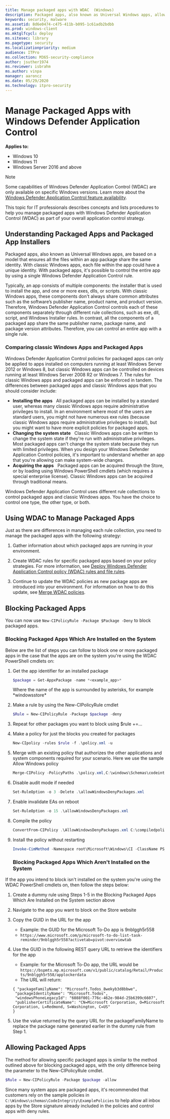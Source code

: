 ```yaml
---
title: Manage packaged apps with WDAC  (Windows)
description: Packaged apps, also known as Universal Windows apps, allow you to control the entire app by using a single Windows Defender Application Control (WDAC) rule.
keywords: security, malware
ms.assetid: 8d6e0474-c475-411b-b095-1c61adb2bdbb
ms.prod: windows-client
ms.mktglfcycl: deploy
ms.sitesec: library
ms.pagetype: security
ms.localizationpriority: medium
audience: ITPro
ms.collection: M365-security-compliance
author: jsuther1974
ms.reviewer: isbrahm
ms.author: vinpa
manager: aaroncz
ms.date: 05/29/2020
ms.technology: itpro-security
---
```


# Manage Packaged Apps with Windows Defender Application Control 

**Applies to:**

-   Windows 10
-   Windows 11
-   Windows Server 2016 and above

>[!NOTE]
>Some capabilities of Windows Defender Application Control (WDAC) are only available on specific Windows versions. Learn more about the [Windows Defender Application Control feature availability](feature-availability.md).

This topic for IT professionals describes concepts and lists procedures to help you manage packaged apps with Windows Defender Application Control (WDAC) as part of your overall application control strategy.

## Understanding Packaged Apps and Packaged App Installers

Packaged apps, also known as Universal Windows apps, are based on a model that ensures all the files within an app package share the same identity. With classic Windows apps, each file within the app could have a unique identity. 
With packaged apps, it's possible to control the entire app by using a single Windows Defender Application Control rule.
 
Typically, an app consists of multiple components: the installer that is used to install the app, and one or more exes, dlls, or scripts. With classic Windows apps, these components don't always share common attributes such as the software’s publisher name, product name, and product version. Therefore, Windows Defender Application Control controls each of these components separately through different rule collections, such as exe, dll, script, and Windows Installer rules. In contrast, all the components of a packaged app share the same publisher name, package name, and package version attributes. Therefore, you can control an entire app with a single rule.

### <a href="" id="bkmk-compareclassicmetro"></a>Comparing classic Windows Apps and Packaged Apps

Windows Defender Application Control policies for packaged apps can only be applied to apps installed on computers running at least Windows Server 2012 or Windows 8, but classic Windows apps can be controlled on devices running at least Windows Server 
2008 R2 or Windows 7. The rules for classic Windows apps and packaged apps can be enforced in tandem. The differences between packaged apps and classic Windows apps that you should consider include:

-   **Installing the apps**   All packaged apps can be installed by a standard user, whereas many classic Windows apps require administrative privileges to install. In an environment where most of the users are standard users, you might not have numerous exe rules (because classic Windows apps require administrative privileges to install), but you might want to have more explicit policies for packaged apps.
-   **Changing the system state**   Classic Windows apps can be written to change the system state if they're run with administrative privileges. Most packaged apps can't change the system state because they run with limited privileges. When you design your Windows Defender Application Control policies, it's important to understand whether an app that you're allowing can make system-wide changes.
-   **Acquiring the apps**   Packaged apps can be acquired through the Store, or by loading using Windows PowerShell cmdlets (which requires a special enterprise license). Classic Windows apps can be acquired through traditional means.

Windows Defender Application Control uses different rule collections to control packaged apps and classic Windows apps. You have the choice to control one type, the other type, or both.

## Using WDAC to Manage Packaged Apps

Just as there are differences in managing each rule collection, you need to manage the packaged apps with the following strategy:

1.  Gather information about which packaged apps are running in your environment. 

2.  Create WDAC rules for specific packaged apps based on your policy strategies. For more information, see [Deploy Windows Defender Application Control policy (WDAC) rules and file rules](select-types-of-rules-to-create.md).

3.  Continue to update the WDAC policies as new package apps are introduced into your environment. For information on how to do this update, see [Merge WDAC policies](merge-windows-defender-application-control-policies.md).

## Blocking Packaged Apps

You can now use `New-CIPolicyRule -Package $Package -Deny` to block packaged apps.

### Blocking Packaged Apps Which Are Installed on the System

Below are the list of steps you can follow to block one or more packaged apps in the case that the apps are on the system you're using the WDAC PowerShell cmdlets on:

1. Get the app identifier for an installed package

   ```powershell
   $package = Get-AppxPackage -name *<example_app>*
   ```
   Where the name of the app is surrounded by asterisks, for example &ast;windowsstore&ast;
   
2. Make a rule by using the New-CIPolicyRule cmdlet

   ```powershell   
   $Rule = New-CIPolicyRule -Package $package -deny
   ```
3. Repeat for other packages you want to block using $rule +=…

4. Make a policy for just the blocks you created for packages

   ```powershell
   New-CIpolicy -rules $rule -f .\policy.xml -u
   ```

5. Merge with an existing policy that authorizes the other applications and system components required for your scenario. Here we use the sample Allow Windows policy

   ```powershell
   Merge-CIPolicy -PolicyPaths .\policy.xml,C:\windows\Schemas\codeintegrity\examplepolicies\DefaultWindows_Audit.xml -o allowWindowsDenyPackages.xml
   ```

6. Disable audit mode if needed

   ```powershell
   Set-RuleOption -o 3 -Delete .\allowWindowsDenyPackages.xml
   ```

7. Enable invalidate EAs on reboot

   ```powershell
   Set-RuleOption -o 15 .\allowWindowsDenyPackages.xml 
   ```

8. Compile the policy

   ```powershell
   ConvertFrom-CIPolicy .\AllowWindowsDenyPackages.xml C:\compiledpolicy.bin
   ```

9. Install the policy without restarting

   ```powershell
   Invoke-CimMethod -Namespace root\Microsoft\Windows\CI -ClassName PS_UpdateAndCompareCIPolicy -MethodName Update -Arguments @{FilePath = "C:\compiledpolicy.bin"}
   ```
   ### Blocking Packaged Apps Which Aren't Installed on the System

If the app you intend to block isn't installed on the system you're using the WDAC PowerShell cmdlets on, then follow the steps below:

1. Create a dummy rule using Steps 1-5 in the Blocking Packaged Apps Which Are Installed on the System section above

2. Navigate to the app you want to block on the Store website

3. Copy the GUID in the URL for the app
    - Example: the GUID for the Microsoft To-Do app is 9nblggh5r558
    - `https://www.microsoft.com/p/microsoft-to-do-list-task-reminder/9nblggh5r558?activetab=pivot:overviewtab` 
4. Use the GUID in the following REST query URL to retrieve the identifiers for the app
   - Example: for the Microsoft To-Do app, the URL would be `https://bspmts.mp.microsoft.com/v1/public/catalog/Retail/Products/9nblggh5r558/applockerdata`
   - The URL will return:
   
   ```
   { "packageFamilyName": "Microsoft.Todos_8wekyb3d8bbwe", 
    "packageIdentityName": "Microsoft.Todos", 
    "windowsPhoneLegacyId": "6088f001-776c-462e-984d-25b6399c6607", 
    "publisherCertificateName": "CN=Microsoft Corporation, O=Microsoft Corporation, L=Redmond, S=Washington, C=US" 
   }
   ```

5. Use the value returned by the query URL for the packageFamilyName to replace the package name generated earlier in the dummy rule from Step 1. 

## Allowing Packaged Apps
The method for allowing specific packaged apps is similar to the method outlined above for blocking packaged apps, with the only difference being the parameter to the New-CIPolicyRule cmdlet.

```powershell   
$Rule = New-CIPolicyRule -Package $package -allow
```

Since many system apps are packaged apps, it's recommended that customers rely on the sample policies in `C:\Windows\schemas\CodeIntegrity\ExamplePolicies` to help allow all inbox apps by the Store signature already included in the policies and control apps with deny rules. 
